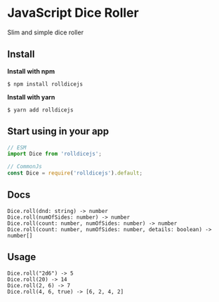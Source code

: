 # JavaScript Dice Roller

Slim and simple dice roller

## Install

**Install with npm**
```
$ npm install rolldicejs
```
**Install with yarn**
```
$ yarn add rolldicejs
```

## Start using in your app

```js
// ESM
import Dice from 'rolldicejs';

// CommonJs
const Dice = require('rolldicejs').default;
```

## Docs

```
Dice.roll(dnd: string) -> number
Dice.roll(numOfSides: number) -> number
Dice.roll(count: number, numOfSides: number) -> number
Dice.roll(count: number, numOfSides: number, details: boolean) -> number[]
```

## Usage

```
Dice.roll("2d6") -> 5
Dice.roll(20) -> 14
Dice.roll(2, 6) -> 7
Dice.roll(4, 6, true) -> [6, 2, 4, 2]
```